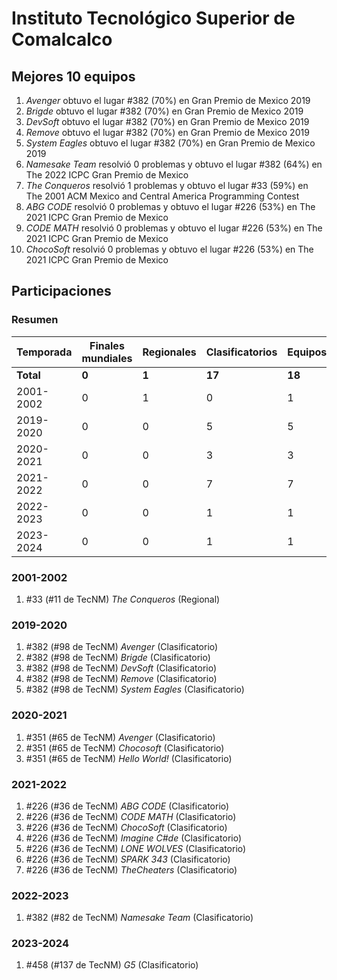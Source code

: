 ---
---

# Instituto Tecnológico Superior de Comalcalco

## Mejores 10 equipos

1. _Avenger_ obtuvo el lugar #382 (70%) en Gran Premio de Mexico 2019
1. _Brigde_ obtuvo el lugar #382 (70%) en Gran Premio de Mexico 2019
1. _DevSoft_ obtuvo el lugar #382 (70%) en Gran Premio de Mexico 2019
1. _Remove_ obtuvo el lugar #382 (70%) en Gran Premio de Mexico 2019
1. _System Eagles_ obtuvo el lugar #382 (70%) en Gran Premio de Mexico 2019
1. _Namesake Team_ resolvió 0 problemas y obtuvo el lugar #382 (64%) en The 2022 ICPC Gran Premio de Mexico
1. _The Conqueros_ resolvió 1 problemas y obtuvo el lugar #33 (59%) en The 2001 ACM Mexico and Central America Programming Contest
1. _ABG CODE_ resolvió 0 problemas y obtuvo el lugar #226 (53%) en The 2021 ICPC Gran Premio de Mexico
1. _CODE MATH_ resolvió 0 problemas y obtuvo el lugar #226 (53%) en The 2021 ICPC Gran Premio de Mexico
1. _ChocoSoft_ resolvió 0 problemas y obtuvo el lugar #226 (53%) en The 2021 ICPC Gran Premio de Mexico

## Participaciones

### Resumen

| Temporada | Finales mundiales | Regionales | Clasificatorios | Equipos |
| --- | --- | --- | --- | --- |
| **Total** | **0** | **1** | **17** | **18** |
| 2001-2002 | 0 | 1 | 0 | 1 |
| 2019-2020 | 0 | 0 | 5 | 5 |
| 2020-2021 | 0 | 0 | 3 | 3 |
| 2021-2022 | 0 | 0 | 7 | 7 |
| 2022-2023 | 0 | 0 | 1 | 1 |
| 2023-2024 | 0 | 0 | 1 | 1 |

### 2001-2002

1. #33 (#11 de TecNM) _The Conqueros_ (Regional)

### 2019-2020

1. #382 (#98 de TecNM) _Avenger_ (Clasificatorio)
1. #382 (#98 de TecNM) _Brigde_ (Clasificatorio)
1. #382 (#98 de TecNM) _DevSoft_ (Clasificatorio)
1. #382 (#98 de TecNM) _Remove_ (Clasificatorio)
1. #382 (#98 de TecNM) _System Eagles_ (Clasificatorio)

### 2020-2021

1. #351 (#65 de TecNM) _Avenger_ (Clasificatorio)
1. #351 (#65 de TecNM) _Chocosoft_ (Clasificatorio)
1. #351 (#65 de TecNM) _Hello World!_ (Clasificatorio)

### 2021-2022

1. #226 (#36 de TecNM) _ABG CODE_ (Clasificatorio)
1. #226 (#36 de TecNM) _CODE MATH_ (Clasificatorio)
1. #226 (#36 de TecNM) _ChocoSoft_ (Clasificatorio)
1. #226 (#36 de TecNM) _Imagine C#de_ (Clasificatorio)
1. #226 (#36 de TecNM) _LONE WOLVES_ (Clasificatorio)
1. #226 (#36 de TecNM) _SPARK 343_ (Clasificatorio)
1. #226 (#36 de TecNM) _TheCheaters_ (Clasificatorio)

### 2022-2023

1. #382 (#82 de TecNM) _Namesake Team_ (Clasificatorio)

### 2023-2024

1. #458 (#137 de TecNM) _G5_ (Clasificatorio)



